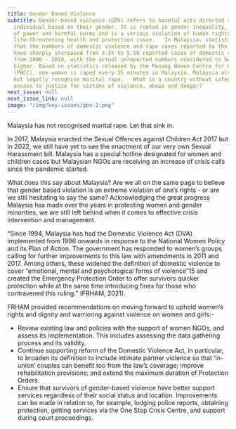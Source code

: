 ```yaml
---
title: Gender Based Violence
subtitle: Gender-based violence (GBV) refers to harmful acts directed at an
  individual based on their gender. It is rooted in gender inequality, the abuse
  of power and harmful norms and is a serious violation of human rights and a
  life-threatening health and protection issue.   In Malaysia, statistics show
  that the numbers of domestic violence and rape cases reported to the police
  have sharply increased from 3.5k to 5.5k reported cases of domestic violence
  from 2000 - 2018, with the actual unreported numbers considered to be much
  higher. Based on statistics released by the Penang Women Centre for Change
  (PWCC), one woman is raped every 35 minutes in Malaysia. Malaysia also does
  not legally recognise marital rape.   What is a country without safeguarding
  access to justice for victims of violence, abuse and danger?
next_issue: null
next_issue_link: null
image: "/img/key-issues/gbv-2.png"
---
```

Malaysia has not recognised marital rape. Let that sink in.

In 2017, Malaysia enacted the Sexual Offences against Children Act 2017 but in 2022, we still have yet to see the enactment of our very own Sexual Harassment bill. Malaysia has a special hotline designated for women and children cases but Malaysian NGOs are receiving an increase of crisis calls since the pandemic started.

What does this say about Malaysia? Are we all on the same page to believe that gender based violation is an extreme violation of one’s rights - or are we still hesitating to say the same? Acknowledging the great progress Malaysia has made over the years in protecting women and gender minorities, we are still left behind when it comes to effective crisis intervention and management. 

“Since 1994, Malaysia has had the Domestic Violence Act (DVA) implemented from 1996 onwards in response to the National Women Policy and its Plan of Action. The government has responded to women’s groups calling for further improvements to this law with amendments in 2011 and 2017. Among others, these widened the definition of domestic violence to cover “emotional, mental and psychological forms of violence”15 and created the Emergency Protection Order to offer survivors quicker protection while at the same time introducing fines for those who contravened this ruling.” (FRHAM, 2021).

FRHAM provided recommendations on moving forward to uphold women’s rights and dignity and warrioring against violence on women and girls:-

- Review existing law and policies with the support of women NGOs, and assess its implementation. This includes assessing the data gathering process and its validity.
- Continue supporting reform of the Domestic Violence Act, in particular, to broaden its definition to include intimate partner violence so that ‘in-union’ couples can benefit too from the law’s coverage; improve rehabilitation provisions; and extend the maximum duration of Protection Orders.
- Ensure that survivors of gender-based violence have better support services regardless of their social status and location. Improvements can be made in relation to, for example, lodging police reports, obtaining protection, getting services via the One Stop Crisis Centre, and support during court proceedings.

